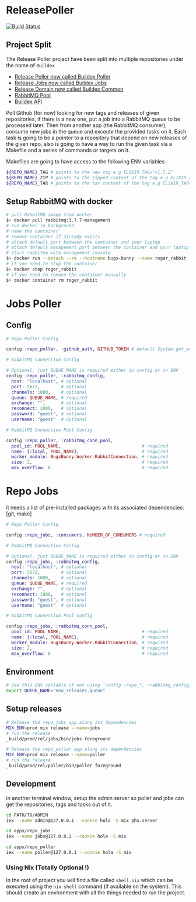 # ReleasePoller

[![Build Status](https://travis-ci.org/esl/release_poller.svg?branch=master)](https://travis-ci.org/esl/release_poller)

## Project Split

The Release Poller project have been split into multiple repositories under the name of `Buildex`

- [Release Poller now called Buildex Poller](https://github.com/esl/buildex_poller)
- [Release Jobs now called Buildex Jobs](https://github.com/esl/buildex_jobs)
- [Release Domain now called Buildex Common](https://github.com/esl/buildex_common)
- [RabbitMQ Pool](https://github.com/esl/ex_rabbit_pool)
- [Buildex API](https://github.com/esl/buildex_api)

Poll Github (for now) looking for new tags and releases of given repositories,
if there is a new one, put a job into a RabbitMQ queue to be processed later.
Then from another app (the RabbitMQ consumer), consume new jobs in the queue
and exceute the provided tasks on it. Each task is going to be a pointer to a
repository that depend on new releases of the given repo, also is going to have
a way to run the given task via a Makefile and a series of commands or targets
on it.

Makefiles are going to have access to the following ENV variables

```bash
${REPO_NAME}_TAG # points to the new tag e.g ELIXIR_TAG="v1.7.2"
${REPO_NAME}_ZIP # points to the zipped content of the tag e.g ELIXIR_ZIP="https://api.github.com/repos/elixir-lang/elixir/zipball/v1.7.2"
${REPO_NAME}_TAR # points to the tar content of the tag e.g ELIXIR_TAR=https://api.github.com/repos/elixir-lang/elixir/tarball/v1.7.2
```

## Setup RabbitMQ with docker

```bash
# pull RabbitMQ image from docker
$> docker pull rabbitmq:3.7.7-management
# run docker in background
# name the container
# remove container if already exists
# attach default port between the container and your laptop
# attach default management port between the container and your laptop
# start rabbitmq with management console
$> docker run --detach --rm --hostname bugs-bunny --name roger_rabbit -p 5672:5672 -p 15672:15672 rabbitmq:3.7.7-management
# if you need to stop the container
$> docker stop roger_rabbit
# if you need to remove the container manually
$> docker container rm roger_rabbit
```

# Jobs Poller

## Config

```ex
# Repo Poller Config

config :repo_poller, :github_auth, GITHUB_TOKEN # default System.get_env("GITHUB_AUTH")

# RabbitMQ Connection Config

# Optional, just QUEUE_NAME is required either in config or in ENV
config :repo_poller, :rabbitmq_config,
  host: "localhost", # optional
  port: 5672,        # optional
  channels: 1000,    # optional
  queue: QUEUE_NAME, # required
  exchange: "",      # optional
  reconnect: 1000,   # optional
  password: "guest", # optional
  username: "guest"  # optional

# RabbitMQ Connection Pool Config

config :repo_poller, :rabbitmq_conn_pool,
  pool_id: POOL_NAME,                               # required
  name: {:local, POOL_NAME},                        # required
  worker_module: BugsBunny.Worker.RabbitConnection, # required
  size: 2,                                          # required
  max_overflow: 0                                   # required
```

# Repo Jobs

it needs a list of pre-installed packages with its associated dependencies: [git, make]

```ex
# Repo Poller Config

config :repo_jobs, :consumers, NUMBER_OF_CONSUMERS # required

# RabbitMQ Connection Config

# Optional, just QUEUE_NAME is required either in config or in ENV
config :repo_jobs, :rabbitmq_config,
  host: "localhost", # optional
  port: 5672,        # optional
  channels: 1000,    # optional
  queue: QUEUE_NAME, # required
  exchange: "",      # optional
  reconnect: 1000,   # optional
  password: "guest", # optional
  username: "guest"  # optional

# RabbitMQ Connection Pool Config

config :repo_jobs, :rabbitmq_conn_pool,
  pool_id: POOL_NAME,                               # required
  name: {:local, POOL_NAME},                        # required
  worker_module: BugsBunny.Worker.RabbitConnection, # required
  size: 2,                                          # required
  max_overflow: 0                                   # required
```

## Environment

```bash
# Use this ENV variable if not using `config :repo_*, :rabbitmq_config, [queue: NAME]`
export QUEUE_NAME="new_releases.queue"
```

## Setup releases

```bash
# Release the repo_jobs app along its dependencies
MIX_ENV=prod mix release --name=jobs
# run the release
_build/prod/rel/jobs/bin/jobs foreground

# Release the repo_poller app along its dependencies
MIX_ENV=prod mix release --name=poller
# run the release
_build/prod/rel/poller/bin/poller foreground
```

## Development

in another terminal window, setup the admin server so poller and jobs
can get the repositories, tags and tasks out of it.

```bash
cd PATH/TO/ADMIN
iex --name admin@127.0.0.1 --cookie hola -S mix phx.server
```

```bash
cd apps/repo_jobs
iex --name jobs@127.0.0.1 --cookie hola -S mix
```

```bash
cd apps/repo_poller
iex --name poller@127.0.0.1 --cookie hola -S mix
```

### Using Nix (Totally Optional !)

In the root of project you will find a file called `shell.nix` which
can be executed using the `nix-shell` command (if available on the
system). This should create an environment with all the things needed
to run the project.
